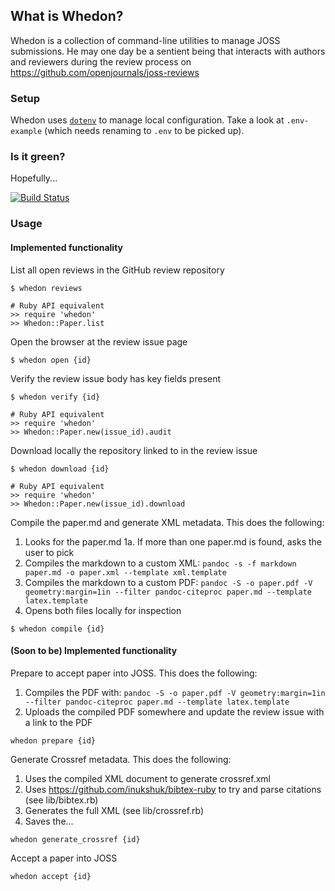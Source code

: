 ## What is Whedon?

Whedon is a collection of command-line utilities to manage JOSS submissions. He may one day be a sentient being that interacts with authors and reviewers during the review process on https://github.com/openjournals/joss-reviews

### Setup

Whedon uses [`dotenv`](https://github.com/bkeepers/dotenv) to manage local configuration. Take a look at `.env-example` (which needs renaming to `.env` to be picked up).

### Is it green?

Hopefully...

[![Build Status](https://travis-ci.org/openjournals/whedon.svg?branch=master)](https://travis-ci.org/openjournals/whedon)

### Usage

#### Implemented functionality

List all open reviews in the GitHub review repository

```
$ whedon reviews

# Ruby API equivalent
>> require 'whedon'
>> Whedon::Paper.list
```

Open the browser at the review issue page

```
$ whedon open {id}
```

Verify the review issue body has key fields present

```
$ whedon verify {id}

# Ruby API equivalent
>> require 'whedon'
>> Whedon::Paper.new(issue_id).audit
```

Download locally the repository linked to in the review issue

```
$ whedon download {id}

# Ruby API equivalent
>> require 'whedon'
>> Whedon::Paper.new(issue_id).download
```

Compile the paper.md and generate XML metadata. This does the following:
  1. Looks for the paper.md
  1a. If more than one paper.md is found, asks the user to pick
  2. Compiles the markdown to a custom XML: `pandoc -s -f markdown paper.md -o paper.xml --template xml.template`
  3. Compiles the markdown to a custom PDF: `pandoc -S -o paper.pdf -V geometry:margin=1in --filter pandoc-citeproc paper.md --template latex.template`
  4. Opens both files locally for inspection

```
$ whedon compile {id}
```

#### (Soon to be) Implemented functionality

Prepare to accept paper into JOSS. This does the following:
  1. Compiles the PDF with: `pandoc -S -o paper.pdf -V geometry:margin=1in --filter pandoc-citeproc paper.md --template latex.template`
  2. Uploads the compiled PDF somewhere and update the review issue with a link to the PDF
```
whedon prepare {id}
```

Generate Crossref metadata. This does the following:
  1. Uses the compiled XML document to generate crossref.xml
  2. Uses https://github.com/inukshuk/bibtex-ruby to try and parse citations (see lib/bibtex.rb)
  3. Generates the full XML (see lib/crossref.rb)
  4. Saves the...

```
whedon generate_crossref {id}
```

Accept a paper into JOSS

```
whedon accept {id}
```
